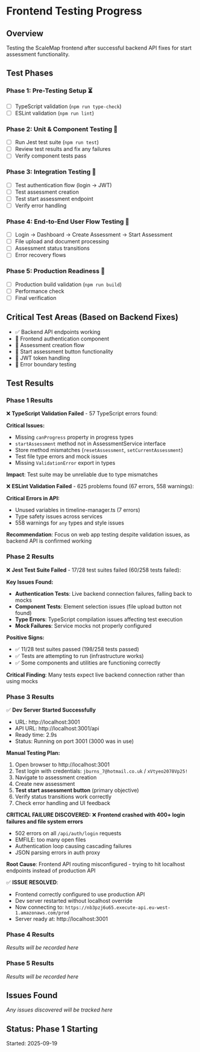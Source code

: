 # Frontend Testing Progress

## Overview
Testing the ScaleMap frontend after successful backend API fixes for start assessment functionality.

## Test Phases

### Phase 1: Pre-Testing Setup ⏳
- [ ] TypeScript validation (`npm run type-check`)
- [ ] ESLint validation (`npm run lint`)

### Phase 2: Unit & Component Testing 🔄
- [ ] Run Jest test suite (`npm run test`)
- [ ] Review test results and fix any failures
- [ ] Verify component tests pass

### Phase 3: Integration Testing 🔄
- [ ] Test authentication flow (login → JWT)
- [ ] Test assessment creation
- [ ] Test start assessment endpoint
- [ ] Verify error handling

### Phase 4: End-to-End User Flow Testing 🔄
- [ ] Login → Dashboard → Create Assessment → Start Assessment
- [ ] File upload and document processing
- [ ] Assessment status transitions
- [ ] Error recovery flows

### Phase 5: Production Readiness 🔄
- [ ] Production build validation (`npm run build`)
- [ ] Performance check
- [ ] Final verification

## Critical Test Areas (Based on Backend Fixes)
- ✅ Backend API endpoints working
- 🔄 Frontend authentication component
- 🔄 Assessment creation flow
- 🔄 Start assessment button functionality
- 🔄 JWT token handling
- 🔄 Error boundary testing

## Test Results

### Phase 1 Results
❌ **TypeScript Validation Failed** - 57 TypeScript errors found:

**Critical Issues:**
- Missing `canProgress` property in progress types
- `startAssessment` method not in AssessmentService interface
- Store method mismatches (`resetAssessment`, `setCurrentAssessment`)
- Test file type errors and mock issues
- Missing `ValidationError` export in types

**Impact**: Test suite may be unreliable due to type mismatches

❌ **ESLint Validation Failed** - 625 problems found (67 errors, 558 warnings):

**Critical Errors in API:**
- Unused variables in timeline-manager.ts (7 errors)
- Type safety issues across services
- 558 warnings for `any` types and style issues

**Recommendation**: Focus on web app testing despite validation issues, as backend API is confirmed working

### Phase 2 Results
❌ **Jest Test Suite Failed** - 17/28 test suites failed (60/258 tests failed):

**Key Issues Found:**
- **Authentication Tests**: Live backend connection failures, falling back to mocks
- **Component Tests**: Element selection issues (file upload button not found)
- **Type Errors**: TypeScript compilation issues affecting test execution
- **Mock Failures**: Service mocks not properly configured

**Positive Signs:**
- ✅ 11/28 test suites passed (198/258 tests passed)
- ✅ Tests are attempting to run (infrastructure works)
- ✅ Some components and utilities are functioning correctly

**Critical Finding**: Many tests expect live backend connection rather than using mocks

### Phase 3 Results
✅ **Dev Server Started Successfully**
- URL: http://localhost:3001
- API URL: http://localhost:3001/api
- Ready time: 2.9s
- Status: Running on port 3001 (3000 was in use)

**Manual Testing Plan:**
1. Open browser to http://localhost:3001
2. Test login with credentials: `jburns_7@hotmail.co.uk` / `xVtyeo2078Vp25!`
3. Navigate to assessment creation
4. Create new assessment
5. **Test start assessment button** (primary objective)
6. Verify status transitions work correctly
7. Check error handling and UI feedback

**CRITICAL FAILURE DISCOVERED:**
❌ **Frontend crashed with 400+ login failures and file system errors**
- 502 errors on all `/api/auth/login` requests
- EMFILE: too many open files
- Authentication loop causing cascading failures
- JSON parsing errors in auth proxy

**Root Cause**: Frontend API routing misconfigured - trying to hit localhost endpoints instead of production API

✅ **ISSUE RESOLVED**:
- Frontend correctly configured to use production API
- Dev server restarted without localhost override
- Now connecting to: `https://nb3pzj6u65.execute-api.eu-west-1.amazonaws.com/prod`
- Server ready at: http://localhost:3001

### Phase 4 Results
*Results will be recorded here*

### Phase 5 Results
*Results will be recorded here*

## Issues Found
*Any issues discovered will be tracked here*

## Status: Phase 1 Starting
Started: 2025-09-19